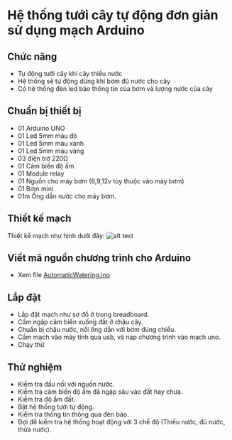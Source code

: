 # Hệ thống tưới cây tự động đơn giản sử dụng mạch Arduino
## Chức năng
- Tự động tưới cây khi cây thiếu nước
- Hệ thống sẽ tự động dừng khi bơm đủ nước cho cây
- Có hệ thống đèn led báo thông tin của bơm và lượng nước của cây

## Chuẩn bị thiết bị
- 01 Arduino UNO
- 01 Led 5mm màu đỏ
- 01 Led 5mm màu xanh
- 01 Led 5mm màu vàng
- 03 điện trở 220Ω
- 01 Cảm biến độ ẩm
- 01 Module relay
- 01 Nguồn cho máy bơm (6,9,12v tùy thuộc vào máy bơm)
- 01 Bơm mini
- 01m Ống dẫn nước cho máy bơm.

## Thiết kế mạch
Thiết kế mạch như hình dưới đây: 
![alt text](https://github.com/htpl/tuoicay-tudong-arduino/blob/master/AutomaticWatering_bb.png "AutomaticWatering Breadboard")

## Viết mã nguồn chương trình cho Arduino
- Xem file  [AutomaticWatering.ino](https://github.com/htpl/tuoicay-tudong-arduino/blob/master/AutomaticWatering.ino)

## Lắp đặt
- Lắp đặt mạch như sơ đồ ở trong breadboard.
- Cắm ngập cảm biến xuống đất ở chậu cây.
- Chuẩn bị chậu nước, nối ống dẫn với bơm đúng chiều.
- Cắm mạch vào máy tính qua usb, và nạp chương trình vào mạch uno.
- Chạy thử
## Thử nghiệm
- Kiểm tra đấu nối với nguồn nước.
- Kiểm tra cảm biến độ ẩm đã ngập sâu vào đất hay chưa.
- Kiểm tra độ ẩm đất.
- Bật hệ thống tưới tự động.
- Kiểm tra thông tin thông qua đèn báo.
- Đợi để kiểm tra hệ thống hoạt động với 3 chế độ (Thiếu nước, đủ nước, thừa nước).
